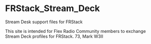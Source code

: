 # FRStack_Stream_Deck
Stream Desk support files for FRStack

This site is intended for Flex Radio Community members to exchange Stream Deck profiles for FRStack.
73,
Mark
W3II
